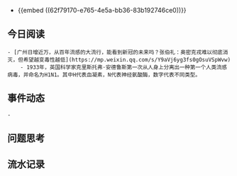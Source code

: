 - {{embed ((62f79170-e765-4e5a-bb36-83b192746ce0))}}
## 今日阅读
	- [广州日增近万，从百年流感的大流行，能看到新冠的未来吗？张伯礼：奥密克戎难以彻底消灭，但希望越变毒性越低](https://mp.weixin.qq.com/s/Y9aVj6yg3fs0gOsuVSpWvw)
		- 1933年，英国科学家克里斯托弗·安德鲁斯第一次从人身上分离出一种第一个人类流感病毒，并命名为H1N1。其中H代表血凝素，N代表神经氨酸酶，数字代表不同类型。
## 事件动态
	-
## 问题思考
## 流水记录